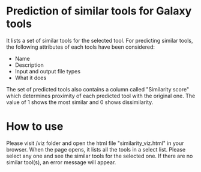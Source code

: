 # Prediction of similar tools for Galaxy tools

It lists a set of similar tools for the selected tool. For predicting similar tools, the following attributes of each tools have been considered:

- Name
- Description
- Input and output file types
- What it does

The set of predicted tools also contains a column called "Similarity score" which determines proximity of each predicted tool with the original one. The value of 1 shows the most similar and 0 shows dissimilarity.

# How to use

Please visit /viz folder and open the html file "similarity_viz.html" in your browser. When the page opens, it lists all the tools in a select list. Please select any one and see the similar tools for the selected one. If there are no similar tool(s), an error message will appear.
